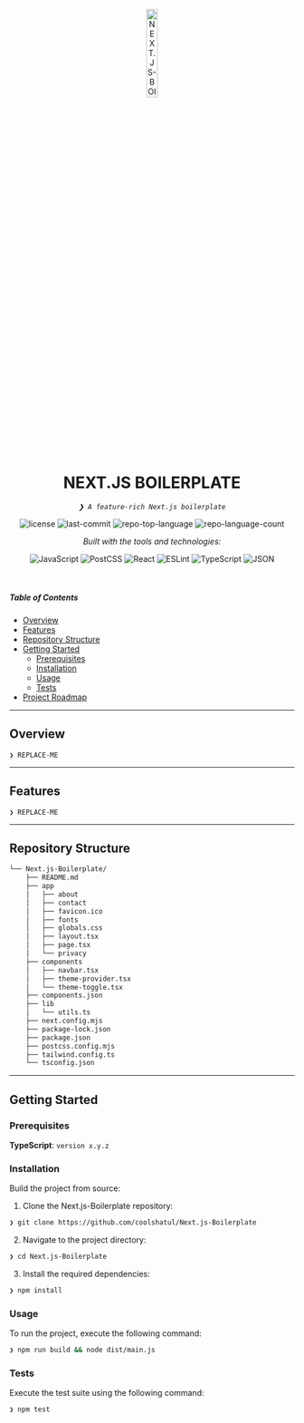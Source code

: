 <p align="center">
  <img src="https://img.icons8.com/?size=512&id=55494&format=png" width="20%" alt="NEXT.JS-BOILERPLATE-logo">
</p>
<p align="center">
    <h1 align="center">NEXT.JS BOILERPLATE</h1>
</p>
<p align="center">
    <em><code>❯ A feature-rich Next.js boilerplate</code></em>
</p>
<p align="center">
	<img src="https://img.shields.io/github/license/coolshatul/Next.js-Boilerplate?style=flat&logo=opensourceinitiative&logoColor=white&color=0080ff" alt="license">
	<img src="https://img.shields.io/github/last-commit/coolshatul/Next.js-Boilerplate?style=flat&logo=git&logoColor=white&color=0080ff" alt="last-commit">
	<img src="https://img.shields.io/github/languages/top/coolshatul/Next.js-Boilerplate?style=flat&color=0080ff" alt="repo-top-language">
	<img src="https://img.shields.io/github/languages/count/coolshatul/Next.js-Boilerplate?style=flat&color=0080ff" alt="repo-language-count">
</p>
<p align="center">
		<em>Built with the tools and technologies:</em>
</p>
<p align="center">
	<img src="https://img.shields.io/badge/JavaScript-F7DF1E.svg?style=flat&logo=JavaScript&logoColor=black" alt="JavaScript">
	<img src="https://img.shields.io/badge/PostCSS-DD3A0A.svg?style=flat&logo=PostCSS&logoColor=white" alt="PostCSS">
	<img src="https://img.shields.io/badge/React-61DAFB.svg?style=flat&logo=React&logoColor=black" alt="React">
	<img src="https://img.shields.io/badge/ESLint-4B32C3.svg?style=flat&logo=ESLint&logoColor=white" alt="ESLint">
	<img src="https://img.shields.io/badge/TypeScript-3178C6.svg?style=flat&logo=TypeScript&logoColor=white" alt="TypeScript">
	<img src="https://img.shields.io/badge/JSON-000000.svg?style=flat&logo=JSON&logoColor=white" alt="JSON">
</p>

<br>

##### Table of Contents

- [ Overview](#-overview)
- [ Features](#-features)
- [ Repository Structure](#-repository-structure)
- [ Getting Started](#-getting-started)
  - [ Prerequisites](#-prerequisites)
  - [ Installation](#-installation)
  - [ Usage](#-usage)
  - [ Tests](#-tests)
- [ Project Roadmap](#-project-roadmap)

---

## Overview

<code>❯ REPLACE-ME</code>

---

## Features

<code>❯ REPLACE-ME</code>

---

## Repository Structure

```sh
└── Next.js-Boilerplate/
    ├── README.md
    ├── app
    │   ├── about
    │   ├── contact
    │   ├── favicon.ico
    │   ├── fonts
    │   ├── globals.css
    │   ├── layout.tsx
    │   ├── page.tsx
    │   └── privacy
    ├── components
    │   ├── navbar.tsx
    │   ├── theme-provider.tsx
    │   └── theme-toggle.tsx
    ├── components.json
    ├── lib
    │   └── utils.ts
    ├── next.config.mjs
    ├── package-lock.json
    ├── package.json
    ├── postcss.config.mjs
    ├── tailwind.config.ts
    └── tsconfig.json
```

---

## Getting Started

### Prerequisites

**TypeScript**: `version x.y.z`

### Installation

Build the project from source:

1. Clone the Next.js-Boilerplate repository:

```sh
❯ git clone https://github.com/coolshatul/Next.js-Boilerplate
```

2. Navigate to the project directory:

```sh
❯ cd Next.js-Boilerplate
```

3. Install the required dependencies:

```sh
❯ npm install
```

### Usage

To run the project, execute the following command:

```sh
❯ npm run build && node dist/main.js
```

### Tests

Execute the test suite using the following command:

```sh
❯ npm test
```

